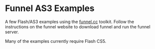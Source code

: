 Funnel AS3 Examples
===

A few Flash/AS3 examples using the [funnel.cc](http://funnel.cc/) toolkit. Follow the instructions on the funnel website to download funnel and run the funnel server.

Many of the examples currently require Flash CS5.